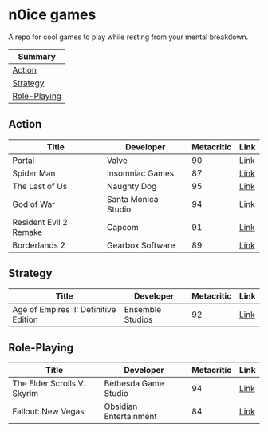 # n0ice games
A repo for cool games to play while resting from your mental breakdown.

|Summary|
|---|
|[Action](#action)|
|[Strategy](#strategy)
|[Role-Playing](#role-playing)

## Action
|Title|Developer|Metacritic|Link
|---|---|---|---|
|Portal|Valve|90|[Link](https://store.steampowered.com/app/400/Portal/)|
|Spider Man|Insomniac Games|87|[Link](https://store.playstation.com/pt-br/product/UP9000-CUSA02299_00-MARVELSSMGOTY000)
|The Last of Us|Naughty Dog|95|[Link](https://store.playstation.com/pt-br/product/UP9000-CUSA00552_00-THELASTOFUS00000)|
|God of War|Santa Monica Studio|94|[Link](https://store.playstation.com/pt-br/product/UP9000-CUSA07408_00-00000000GODOFWAR)|
|Resident Evil 2 Remake|Capcom|91|[Link](https://store.playstation.com/pt-br/product/UP0102-CUSA09193_00-BH2R000000000001)|
|Borderlands 2|Gearbox Software|89|[Link](https://store.steampowered.com/app/49520/Borderlands_2/)|

## Strategy
|Title|Developer|Metacritic|Link
|---|---|---|---|
|Age of Empires II: Definitive Edition|Ensemble Studios|92|[Link](https://www.ageofempires.com/games/aoeiide/)|

## Role-Playing
|Title|Developer|Metacritic|Link|
|---|---|---|---|
|The Elder Scrolls V: Skyrim|Bethesda Game Studio|94|[Link](https://store.steampowered.com/app/72850/The_Elder_Scrolls_V_Skyrim/)|
|Fallout: New Vegas|Obsidian Entertainment|84|[Link](https://store.steampowered.com/app/22380/Fallout_New_Vegas/)|
